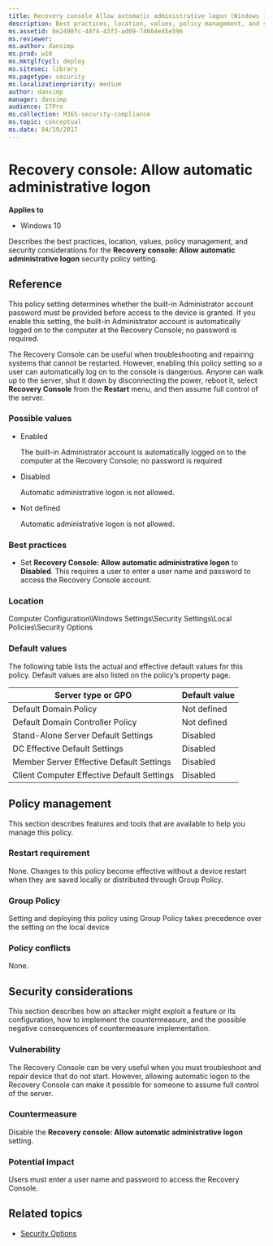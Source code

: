 ```yaml
---
title: Recovery console Allow automatic administrative logon (Windows 10)
description: Best practices, location, values, policy management, and security considerations for the policy setting, Recovery console Allow automatic administrative logon.
ms.assetid: be2498fc-48f4-43f3-ad09-74664e45e596
ms.reviewer: 
ms.author: dansimp
ms.prod: w10
ms.mktglfcycl: deploy
ms.sitesec: library
ms.pagetype: security
ms.localizationpriority: medium
author: dansimp
manager: dansimp
audience: ITPro
ms.collection: M365-security-compliance
ms.topic: conceptual
ms.date: 04/19/2017
---
```


# Recovery console: Allow automatic administrative logon

**Applies to**
-   Windows 10

Describes the best practices, location, values, policy management, and security considerations for the **Recovery console: Allow automatic administrative logon** security policy setting.

## Reference

This policy setting determines whether the built-in Administrator account password must be provided before access to the device is granted. If you enable this setting, the built-in Administrator account is automatically logged on to the computer at the Recovery Console; no password is required.

The Recovery Console can be useful when troubleshooting and repairing systems that cannot be restarted. However, enabling this policy setting so a user can automatically log on to the console is dangerous. Anyone can walk up to the server, shut it down by disconnecting the power, reboot it, select **Recovery Console** from the **Restart** menu, and then assume full control of the server.

### Possible values

-   Enabled

    The built-in Administrator account is automatically logged on to the computer at the Recovery Console; no password is required

-   Disabled

    Automatic administrative logon is not allowed.

-   Not defined

    Automatic administrative logon is not allowed.

### Best practices

-   Set **Recovery Console: Allow automatic administrative logon** to **Disabled**. This requires a user to enter a user name and password to access the Recovery Console account.

### Location

Computer Configuration\\Windows Settings\\Security Settings\\Local Policies\\Security Options

### Default values

The following table lists the actual and effective default values for this policy. Default values are also listed on the policy’s property page.

| Server type or GPO | Default value |
| - | - |
| Default Domain Policy| Not defined| 
| Default Domain Controller Policy| Not defined| 
| Stand-Alone Server Default Settings | Disabled| 
| DC Effective Default Settings | Disabled| 
| Member Server Effective Default Settings | Disabled| 
| Client Computer Effective Default Settings | Disabled| 
 
## Policy management

This section describes features and tools that are available to help you manage this policy.

### Restart requirement

None. Changes to this policy become effective without a device restart when they are saved locally or distributed through Group Policy.

### Group Policy

Setting and deploying this policy using Group Policy takes precedence over the setting on the local device

### Policy conflicts

None.

## Security considerations

This section describes how an attacker might exploit a feature or its configuration, how to implement the countermeasure, and the possible negative consequences of countermeasure implementation.

### Vulnerability

The Recovery Console can be very useful when you must troubleshoot and repair device that do not start. However, allowing automatic logon to the Recovery Console can make it possible for someone to assume full control of the server.

### Countermeasure

Disable the **Recovery console: Allow automatic administrative logon** setting.

### Potential impact

Users must enter a user name and password to access the Recovery Console.

## Related topics

- [Security Options](security-options.md)
